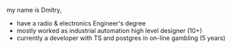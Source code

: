my name is Dmitry,
- have a radio & electronics Engineer's degree
- mostly worked as industrial automation high level designer (10+)
- currently a developer with TS and postgres in on-line gambling (5 years)


<!---
DmitryAlCh/DmitryAlCh is a ✨ special ✨ repository because its `README.md` (this file) appears on your GitHub profile.
You can click the Preview link to take a look at your changes.
--->
